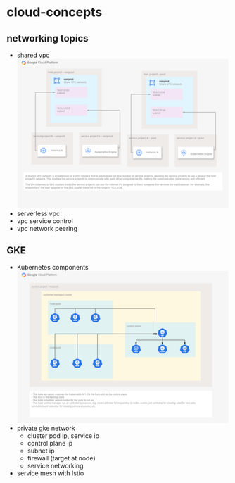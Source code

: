 # cloud-concepts

## networking topics
- shared vpc
![image info](./images/svpc-overview.drawio.png)
- serverless vpc
- vpc service control
- vpc network peering


## GKE
- Kubernetes components
![image info](./images/gke-components.drawio.png)
- private gke network 
  - cluster pod ip, service ip
  - control plane ip
  - subnet ip 
  - firewall (target at node)
  - service networking
- service mesh with Istio